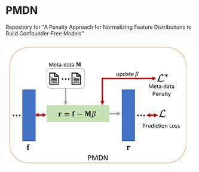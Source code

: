 # PMDN
Repository for "A Penalty Approach for Normalizing Feature Distributions to Build Confounder-Free Models"

<img src="figures/PMDN_diagram.pdf" width="600">